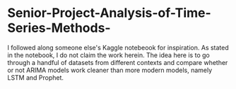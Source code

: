# Senior-Project-Analysis-of-Time-Series-Methods-
I followed along someone else's Kaggle notebeook for inspiration. As stated in the notebook, I do not claim the work herein.
The idea here is to go through a handful of datasets from different contexts and compare whether or not ARIMA models work cleaner than
more modern models, namely LSTM and Prophet.
